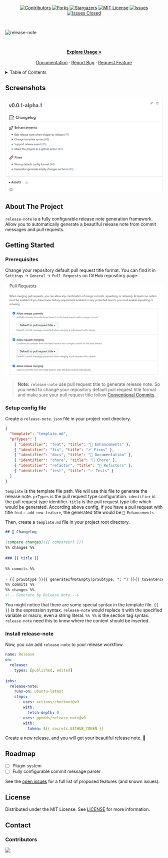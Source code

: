 <!-- PROJECT SHIELDS -->

[<div align="center"> ![Contributors][contributors-shield]][contributors-url]
[![Forks][forks-shield]][forks-url]
[![Stargazers][stars-shield]][stars-url]
[![MIT License][license-shield]][license-url]
[![Issues][issues-shield]][issues-url]
[![Issues Closed][issues-closed-shield]</div>][issues-closed-url]

<br />

<!-- PROJECT LOGO -->

![release-note](https://socialify.git.ci/ppodds/release-note/image?description=1&font=KoHo&name=1&owner=1&pattern=Circuit%20Board&theme=Light)

<br />
<div align="center">
<p align="center">
    <a href="#getting-started"><strong>Explore Usage »</strong></a>
    <br />
    <br />
    <a href="docs/index.md">Documentation</a>
    ·
    <a href="https://github.com/ppodds/release-note/issues">Report Bug</a>
    ·
    <a href="https://github.com/ppodds/release-note/issues">Request Feature</a>
  </p>
</div>

<!-- TABLE OF CONTENTS -->

<details>
  <summary>Table of Contents</summary>
  <ol>
    <li><a href="#about-the-project">About The Project</a></li>
    <li><a href="#getting-started">Getting Started</a></li>
    <li><a href="#roadmap">Roadmap</a></li>
    <li><a href="#license">License</a></li>
    <li><a href="#contact">Contact</a></li>
  </ol>
</details>

<!-- ABOUT THE PROJECT -->

## Screenshots

![screenshot](docs/screenshot.png)

## About The Project

`release-note` ia a fully configurable release note generation framework. Allow you to automatically generate a beautiful release note from commit messages and pull requests.

<!-- GETTING STARTED -->

## Getting Started

### Prerequisites

Change your repository default pull request title format. You can find it in `Settings` -> `General` -> `Pull Requests` on GitHub repository page.

![repository setting](docs/pr_default_message.png)

> **Note:** `release-note` use pull request title to generate release note. So you need to change your repository default pull request title format and make sure your pull request title follow [Conventional Commits](https://www.conventionalcommits.org/en/v1.0.0/).

### Setup config file

Create a `release-note.json` file in your project root directory.

```json
{
  "template": "template.md",
  "prTypes": [
    { "identifier": "feat", "title": "🚀 Enhancements" },
    { "identifier": "fix", "title": "🩹 Fixes" },
    { "identifier": "docs", "title": "📖 Documentation" },
    { "identifier": "chore", "title": "🏡 Chore" },
    { "identifier": "refactor", "title": "💅 Refactors" },
    { "identifier": "test", "title": "✅ Tests" }
  ]
}
```

`template` is the template file path. We will use this file to generate the release note. `prTypes` is the pull request type configuration. `identifier` is the pull request type identifier. `title` is the pull request type title which would be generated. According above config, if you have a pull request with title `feat: add new feature`, the generated title would be `🚀 Enhancements`

Then, create a `template.md` file in your project root directory.

```markdown
## 📝 Changelog

[compare changes]({{ compareUrl }})
%% changes %%

### {{ title }}

%% commits %%

- {{ prSubtype }}{{ generateIfNotEmpty(prSubtype, ": ") }}{{ toSentence(message) }} (#{{ prNumber }})
%% commits %%
%% changes %%
<!-- Generate by Release Note -->
```

You might notice that there are some special syntax in the template file. `{{ }}` is the expression syntax. `release-note` would replace it with the specified variable or macro, even a string literal. `%% %%` is the section tag syntax. `release-note` need this to know where the content should be inserted.

### Install release-note

Now, you can add `release-note` to your release workflow.

```yaml
name: Release
on:
  release:
    types: [published, edited]

jobs:
  release-note:
    runs-on: ubuntu-latest
    steps:
      - uses: actions/checkout@v3
        with:
          fetch-depth: 0
      - uses: ppodds/release-note@v0
        with:
          token: ${{ secrets.GITHUB_TOKEN }}
```

Create a new release, and you will get your beautiful release note. 🚀

<!-- ROADMAP -->

## Roadmap

- [ ] Plugin system
- [ ] Fully configurable commit message parser

See the [open issues](https://github.com/ppodds/release-note/issues)
for a full list of proposed features (and known issues).

<!-- LICENSE -->

## License

Distributed under the MIT License. See
[LICENSE](https://github.com/ppodds/release-note/blob/master/LICENSE)
for more information.

<!-- CONTACT -->

## Contact

### Contributors

<a href="https://github.com/ppodds/release-note/graphs/contributors">
  <img src="https://contrib.rocks/image?repo=ppodds/release-note" />
</a>

[contributors-shield]: https://img.shields.io/github/contributors/ppodds/release-note.svg?style=for-the-badge
[contributors-url]: https://github.com/ppodds/release-note/graphs/contributors
[forks-shield]: https://img.shields.io/github/forks/ppodds/release-note.svg?style=for-the-badge
[forks-url]: https://github.com/ppodds/release-note/network/members
[stars-shield]: https://img.shields.io/github/stars/ppodds/release-note.svg?style=for-the-badge
[stars-url]: https://github.com/ppodds/release-note/stargazers
[issues-shield]: https://img.shields.io/github/issues/ppodds/release-note.svg?style=for-the-badge
[issues-url]: https://github.com/ppodds/release-note/issues
[issues-closed-shield]: https://img.shields.io/github/issues-closed/ppodds/release-note.svg?style=for-the-badge
[issues-closed-url]: https://github.com/ppodds/release-note/issues?q=is%3Aissue+is%3Aclosed
[license-shield]: https://img.shields.io/github/license/ppodds/release-note.svg?style=for-the-badge
[license-url]: https://github.com/ppodds/release-note/blob/master/LICENSE
